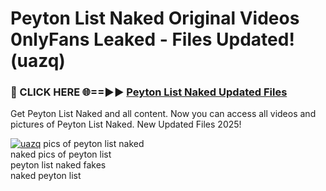 # Peyton List Naked Original Videos 0nlyFans Leaked - Files Updated! (uazq)

<h3>🔴 CLICK HERE 🌐==►► <a href="https://tinyurl.com/yckcrads" rel="nofollow">Peyton List Naked Updated Files</a></h3>

Get Peyton List Naked and all content. Now you can access all videos and pictures of Peyton List Naked. New Updated Files 2025!

[![uazq](https://i.imgur.com/hpKpOFt.gif)](https://tinyurl.com/yckcrads)
pics of peyton list naked<br>
naked pics of peyton list<br>
peyton list naked fakes<br>
naked peyton list
